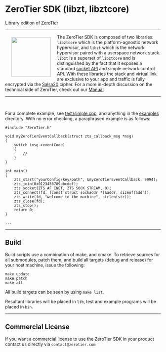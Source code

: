 # ZeroTier SDK (libzt, libztcore)
Library edition of [ZeroTier](https://github.com/zerotier/ZeroTierOne)
***

<a href="https://www.zerotier.com/?pk_campaign=github_libzt"><img src="https://raw.githubusercontent.com/zerotier/ZeroTierOne/master/artwork/ZeroTierIcon.png" width="128" height="128" align="left" hspace="20" vspace="9"></a>

The ZeroTier SDK is composed of two libraries: `libztcore` which is the  platform-agnostic network hypervisor, and `libzt` which is the network hypervisor paired with a userspace network stack. `libzt` is a superset of `libztcore` and is distinguished by the fact that it exposes a standard [socket API](https://en.wikipedia.org/wiki/Berkeley_sockets) and simple network control API. With these libraries the stack and virtual link are exclusive to your app and traffic is fully encrypted via the [Salsa20](https://en.wikipedia.org/wiki/Salsa20) cipher. For a more in-depth discussion on the technical side of ZeroTier, check out our [Manual](https://www.zerotier.com/manual.shtml?pk_campaign=github_libzt)

*** 

<br>

For a complete example, see [test/simple.cpp](test/simple.cpp), and anything in the [examples](examples) directory. With no error checking, a paraphrased example is as follows:

```
#include "ZeroTier.h"

void myZeroTierEventCallback(struct zts_callback_msg *msg)
{
    switch (msg->eventCode)
    {
        //
    }
}

int main()
{
    zts_start("yourConfig/key/path", &myZeroTierEventCallback, 9994);
    zts_join(0x0123456789abcdef);
    zts_socket(ZTS_AF_INET, ZTS_SOCK_STREAM, 0);
    zts_connect(fd, (const struct sockaddr *)&addr, sizeof(addr));
    zts_write(fd, "welcome to the machine", strlen(str));
    zts_close(fd);
    zts_stop();
    return 0;
}

...
```

***

## Build

Build scripts use a combination of make, and cmake. To retrieve sources for all submodules, patch them, and build all targets (debug and release) for your host machine, issue the following:

```
make update
make patch
make all
```

All build targets can be seen by using `make list`.

Resultant libraries will be placed in `lib`, test and example programs will be placed in `bin`.

***

## Commercial License

If you want a commercial license to use the ZeroTier SDK in your product contact us directly via `contact@zerotier.com`


